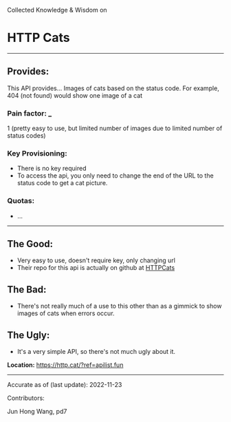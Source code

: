 Collected Knowledge & Wisdom on
# HTTP Cats
---
## Provides:
This API provides...
Images of cats based on the status code.
For example, 404 (not found) would show one image of a cat


### Pain factor: _
1 (pretty easy to use, but limited number of images due to limited number of status codes)

### Key Provisioning:     

- There is no key required
- To access the api, you only need to change the end of the URL to the status code to get a cat picture. 

### Quotas:
- ...

---

## The Good:
- Very easy to use, doesn't require key, only changing url
- Their repo for this api is actually on github at [HTTPCats](https://github.com/httpcats/http.cat)
## The Bad:
- There's not really much of a use to this other than as a gimmick to show images of cats when errors occur. 
## The Ugly:
- It's a very simple API, so there's not much ugly about it. 


**Location:** https://http.cat/?ref=apilist.fun

---

Accurate as of (last update):    2022-11-23

Contributors:

Jun Hong Wang, pd7  
